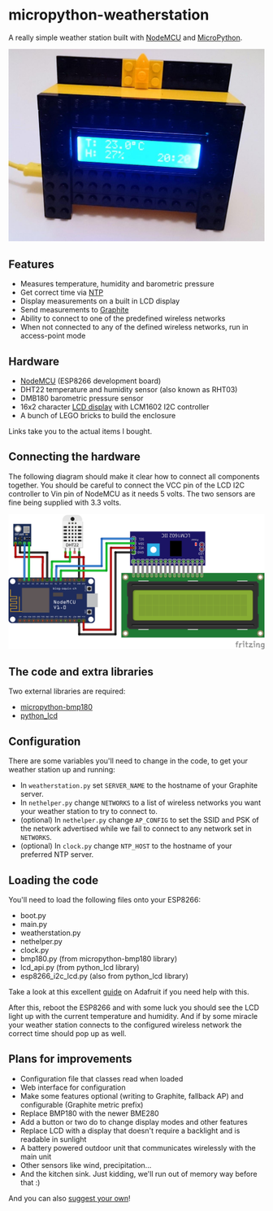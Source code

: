 # micropython-weatherstation

A really simple weather station built with [NodeMCU](http://www.nodemcu.com/index_en.html) and [MicroPython](https://micropython.org/).

![photo of weather station](doc/weatherstation_front.jpg)

## Features

* Measures temperature, humidity and barometric pressure
* Get correct time via [NTP](https://en.wikipedia.org/wiki/Network_Time_Protocol)
* Display measurements on a built in LCD display
* Send measurements to [Graphite](https://graphiteapp.org/)
* Ability to connect to one of the predefined wireless networks
* When not connected to any of the defined wireless networks, run in access-point mode

## Hardware

* [NodeMCU](https://www.aliexpress.com/item//32341789414.html) (ESP8266 development board)
* DHT22 temperature and humidity sensor (also known as RHT03)
* DMB180 barometric pressure sensor
* 16x2 character [LCD display](https://www.aliexpress.com/item//1370294953.html) with LCM1602 I2C controller
* A bunch of LEGO bricks to build the enclosure

Links take you to the actual items I bought.

## Connecting the hardware

The following diagram should make it clear how to connect all components together. You should be careful to connect the VCC pin of the LCD I2C controller to Vin pin of NodeMCU as it needs 5 volts. The two sensors are fine being supplied with 3.3 volts.

![wiring](doc/weatherstation_wiring.png "Weather station wiring")

## The code and extra libraries

Two external libraries are required:

* [micropython-bmp180](https://github.com/micropython-IMU/micropython-bmp180)
* [python_lcd](https://github.com/dhylands/python_lcd/)

## Configuration

There are some variables you'll need to change in the code, to get your weather station up and running:

* In `weatherstation.py` set `SERVER_NAME` to the hostname of your Graphite server.
* In `nethelper.py` change `NETWORKS` to a list of wireless networks you want your weather station to try to connect to.
* (optional) In `nethelper.py` change `AP_CONFIG` to set the SSID and PSK of the network advertised while we fail to connect to any network set in `NETWORKS`.
* (optional) In `clock.py` change `NTP_HOST` to the hostname of your preferred NTP server.

## Loading the code

You'll need to load the following files onto your ESP8266:

* boot.py
* main.py
* weatherstation.py
* nethelper.py
* clock.py
* bmp180.py (from micropython-bmp180 library)
* lcd_api.py (from python_lcd library)
* esp8266_i2c_lcd.py (also from python_lcd library)

Take a look at this excellent [guide](https://learn.adafruit.com/micropython-basics-load-files-and-run-code/) on Adafruit if you need help with this.

After this, reboot the ESP8266 and with some luck you should see the LCD light up with the current temperature and humidity. And if by some miracle your weather station connects to the configured wireless network the correct time should pop up as well.

## Plans for improvements

* Configuration file that classes read when loaded
* Web interface for configuration
* Make some features optional (writing to Graphite, fallback AP) and configurable (Graphite metric prefix)
* Replace BMP180 with the newer BME280
* Add a button or two do to change display modes and other features
* Replace LCD with a display that doesn't require a backlight and is readable in sunlight
* A battery powered outdoor unit that communicates wirelessly with the main unit
* Other sensors like wind, precipitation...
* And the kitchen sink. Just kidding, we'll run out of memory way before that :)

And you can also [suggest your own](https://github.com/matejv/micropython-weatherstation/issues)!
